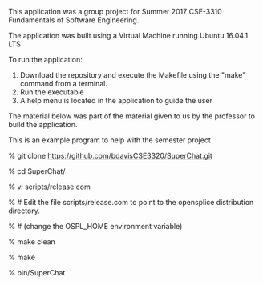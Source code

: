This application was a group project for Summer 2017 CSE-3310 Fundamentals of Software Engineering.

The application was built using a Virtual Machine running Ubuntu 16.04.1 LTS

To run the application:
 1. Download the repository and execute the Makefile using the "make" command from a terminal.
 2. Run the executable 
 3. A help menu is located in the application to guide the user
 
The material below was part of the material given to us by the professor to build the application.

This is an example program to help with the semester project

 %   git clone https://github.com/bdavisCSE3320/SuperChat.git

 %  cd SuperChat/

 %  vi scripts/release.com 

 % # Edit the file scripts/release.com to point to the opensplice distribution directory.  

 % # (change the OSPL_HOME environment variable)

 %  make clean

 %  make

 %  bin/SuperChat


